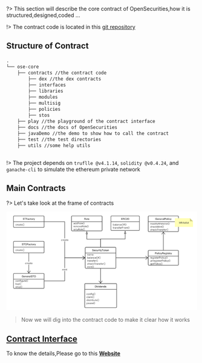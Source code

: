 ?> This section will describe the core contract of OpenSecurities,how it is structured,designed,coded ...

!> The contract code is located in this [git repository](https://github.com/opensecurities-ose/ose-core)

## Structure of Contract


```text
.
└── ose-core
    ├── contracts //the contract code
        ├── dex //the dex contracts
        ├── interfaces
        ├── libraries
        ├── modules
        ├── multisig
        ├── policies
        ├── stos
    ├── play //the playground of the contract interface
    ├── docs //the docs of OpenSecurities
    ├── javaDemo //the demo to show how to call the contract
    ├── test //the test directories
    ├── utils //some help utils
    
```

!> The project depends on `truflle @v4.1.14`, `solidity @v0.4.24`, and `ganache-cli` to simulate the ethereum private network

## Main Contracts


?> Let's take look at the frame of contracts


![frame of contracts](img/iss_fr.png)

> Now we will dig into the contract code to make it clear how it works

## [Contract Interface](http://contract.opensecurities.io)

To know the details,Please go to this [**Website**](http://contract.opensecurities.io)
